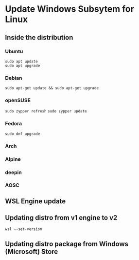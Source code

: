 # Update Windows Subsytem for Linux

## Inside the distribution

### Ubuntu
```
sudo apt update
sudo apt upgrade
```

### Debian
`sudo apt-get update && sudo apt-get upgrade` 

### openSUSE
`sudo zypper refresh`
`sudo zypper update`

### Fedora
`sudo dnf upgrade`

### Arch

### Alpine

### deepin

### AOSC

## WSL Engine update

## Updating distro from v1 engine to v2
`wsl --set-version`

## Updating distro package from Windows (Microsoft) Store
